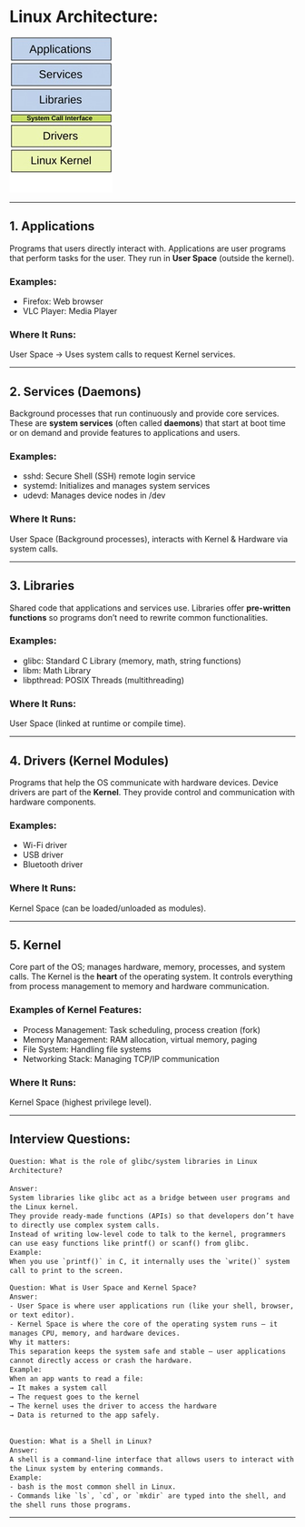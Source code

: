 
#  Linux Architecture:

![Linux Architecture](/Images/linux_architecture.jpg)

---

##  **1. Applications**

Programs that users directly interact with.
Applications are user programs that perform tasks for the user. They run in **User Space** (outside the kernel).

###  **Examples:**

- Firefox: Web browser  
- VLC Player: Media Player  
 

###  **Where It Runs:**

User Space → Uses system calls to request Kernel services.

---

##  **2. Services (Daemons)**

Background processes that run continuously and provide core services.
These are **system services** (often called **daemons**) that start at boot time or on demand and provide features to applications and users.

###  **Examples:**

- sshd: Secure Shell (SSH) remote login service  
- systemd: Initializes and manages system services 
- udevd:  Manages device nodes in /dev

###  **Where It Runs:**

User Space (Background processes), interacts with Kernel & Hardware via system calls.

---

##  **3. Libraries**

Shared code that applications and services use.
Libraries offer **pre-written functions** so programs don’t need to rewrite common functionalities.

###  **Examples:**

- glibc: Standard C Library (memory, math, string functions)    
- libm: Math Library  
- libpthread: POSIX Threads (multithreading)  

###  **Where It Runs:**

User Space (linked at runtime or compile time).

---

##  **4. Drivers (Kernel Modules)**

Programs that help the OS communicate with hardware devices.
Device drivers are part of the **Kernel**. They provide control and communication with hardware components.

###  **Examples:**
  
- Wi-Fi driver
- USB driver 
- Bluetooth driver

###  **Where It Runs:**

Kernel Space (can be loaded/unloaded as modules).

---

## **5. Kernel**

Core part of the OS; manages hardware, memory, processes, and system calls.
The Kernel is the **heart** of the operating system. It controls everything from process management to memory and hardware communication.

###  **Examples of Kernel Features:**

- Process Management: Task scheduling, process creation (fork)  
- Memory Management: RAM allocation, virtual memory, paging  
- File System: Handling file systems  
- Networking Stack: Managing TCP/IP communication  

###  **Where It Runs:**

Kernel Space (highest privilege level).

---
## Interview Questions:
```
Question: What is the role of glibc/system libraries in Linux Architecture?
 
Answer:  
System libraries like glibc act as a bridge between user programs and the Linux kernel.  
They provide ready-made functions (APIs) so that developers don’t have to directly use complex system calls. 
Instead of writing low-level code to talk to the kernel, programmers can use easy functions like printf() or scanf() from glibc.
Example:
When you use `printf()` in C, it internally uses the `write()` system call to print to the screen.
```

```
Question: What is User Space and Kernel Space?
Answer: 
- User Space is where user applications run (like your shell, browser, or text editor).  
- Kernel Space is where the core of the operating system runs — it manages CPU, memory, and hardware devices.
Why it matters:
This separation keeps the system safe and stable — user applications cannot directly access or crash the hardware.
Example:
When an app wants to read a file:  
→ It makes a system call  
→ The request goes to the kernel  
→ The kernel uses the driver to access the hardware  
→ Data is returned to the app safely.


```

```
Question: What is a Shell in Linux?
Answer: 
A shell is a command-line interface that allows users to interact with the Linux system by entering commands.
Example:  
- bash is the most common shell in Linux.  
- Commands like `ls`, `cd`, or `mkdir` are typed into the shell, and the shell runs those programs.

```
---


